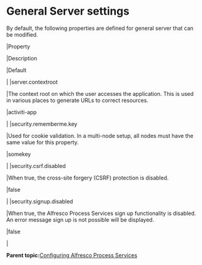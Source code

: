 # General Server settings

By default, the following properties are defined for general server that can be modified.

|Property

|Description

|Default

|
|server.contextroot

|The context root on which the user accesses the application. This is used in various places to generate URLs to correct resources.

|activiti-app

|
|security.rememberme.key

|Used for cookie validation. In a multi-node setup, all nodes must have the same value for this property.

|somekey

|
|security.csrf.disabled

|When true, the cross-site forgery \(CSRF\) protection is disabled.

|false

|
|security.signup.disabled

|When true, the Alfresco Process Services sign up functionality is disabled. An error message sign up is not possible will be displayed.

|false

|

**Parent topic:**[Configuring Alfresco Process Services](../topics/administration_application_config.md)

